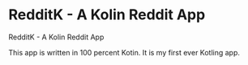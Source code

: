 # RedditK - A Kolin Reddit App
RedditK - A Kolin Reddit App

This app is written in 100 percent Kotin. It is my first ever Kotling app.
